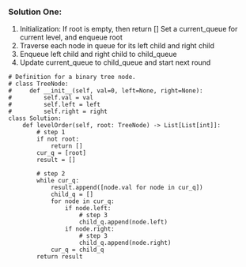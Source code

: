 ### Solution One:
1. Initialization:
   If root  is empty, then return []
   Set a current_queue for current level, and enqueue root
2. Traverse each node in queue for its left child and right child
3. Enqueue left child and right child to child_queue
4. Update current_queue to child_queue and start next round

```
# Definition for a binary tree node.
# class TreeNode:
#     def __init__(self, val=0, left=None, right=None):
#         self.val = val
#         self.left = left
#         self.right = right
class Solution:
    def levelOrder(self, root: TreeNode) -> List[List[int]]:
        # step 1
        if not root:
            return []
        cur_q = [root]
        result = []
        
        # step 2
        while cur_q:
            result.append([node.val for node in cur_q])
            child_q = []
            for node in cur_q:
                if node.left:
                    # step 3
                    child_q.append(node.left)
                if node.right:
                    # step 3
                    child_q.append(node.right)
            cur_q = child_q
        return result
```
